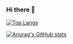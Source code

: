 ### Hi there 👋

[![Top Langs](https://github-readme-stats.vercel.app/api/top-langs/?username=Nine-777&layout=compact&theme=onedark
)](https://github.com/anuraghazra/github-readme-stats)

[![Anurag's GitHub stats](https://github-readme-stats.vercel.app/api?username=Nine-777&theme=onedark&show_icons=true)](https://github.com/anuraghazra/github-readme-stats)
